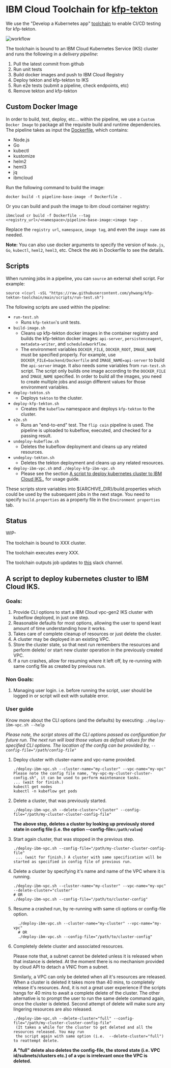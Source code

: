 # IBM Cloud Toolchain for [kfp-tekton](https://github.com/kubeflow/kfp-tekton)

We use the "Develop a Kubernetes app" [toolchain](https://www.ibm.com/cloud/architecture/tutorials/use-develop-kubernetes-app-toolchain?task=2) to enable CI/CD testing for kfp-tekton.

![workflow](workflow.png)

The toolchain is bound to an IBM Cloud Kubernetes Service (IKS) cluster and runs the following in a *delivery pipeline*:

1. Pull the latest commit from github
2. Run unit tests
3. Build docker images and push to IBM Cloud Registry
3. Deploy tekton and kfp-tekton to IKS
4. Run e2e tests (submit a pipeline, check endpoints, etc)
5. Remove tekton and kfp-tekton

## Custom Docker Image
In order to build, test, deploy, etc... within the pipeline, we use a `Custom Docker Image` to package all the requisite build and runtime dependencies. The pipeline takes as input the [Dockerfile](./Dockerfile), which contains:
- Node.js
- Go
- kubectl
- kustomize
- helm2
- heml3
- jq
- ibmcloud

Run the following command to build the image:
```
docker build -t pipeline-base-image -f Dockerfile .
```

Or you can build and push the image to ibm cloud container registry:
```
ibmcloud cr build -f Dockerfile --tag <registry_url>/<namespace>/pipeline-base-image:<image tag> .
```
Replace the `registry url`, `namespace`, `image tag`, and even the `image name` as needed.

**Note:**
You can also use docker arguments to specify the version of `Node.js`, `Go`, `kubectl`, `heml2`, `heml3`, etc. Check the `ARG` in Dockerfile to see the details.

## Scripts

When running jobs in a pipeline, you can `source` an external shell script. For example:
```
source <(curl -sSL "https://raw.githubusercontent.com/yhwang/kfp-tekton-toolchain/main/scripts/run-test.sh")
```

The following scripts are used within the pipeline:
- `run-test.sh`
  - Runs `kfp-tekton`'s unit tests.
- `build-image.sh`
  - Cleans up kfp-tekton docker images in the container registry and builds the kfp-tekton docker images: `api-server`, `persistenceagent`, `metadata-writer`, and `scheduledworkflow`.
  - The environment variables `DOCKER_FILE`, `DOCKER_ROOT`, `IMAGE_NAME` must be specified properly. For example, use `DOCKER_FILE=backend/Dockerfile` and `IMAGE_NAME=api-server` to build the `api-server` image. It also needs some variables from `run-test.sh` script. The
  script only builds one image according to the `DOCKER_FILE` and `IMAGE_NAME` specified. In order to build all the images, you need to create multiple jobs and assign different
  values for those environment variables.
- `deploy-tekton.sh`
  - Deploys `tekton` to the cluster.
- `deploy-kfp-tekton.sh`
  - Creates the `kubeflow` namespace and deploys `kfp-tekton` to the cluster.
- `e2e.sh`
  - Runs an "end-to-end" test. The `flip coin` pipeline is used. The pipeline is uploaded to kubeflow, executed, and checked for a passing result.
- `undeploy-kubeflow.sh`
  - Deletes the kubeflow deployment and cleans up any related resources.
- `undeploy-tekton.sh`
  - Deletes the tekton deployment and cleans up any related resources.
- `deploy-ibm-vpc.sh` and `./deploy-kfp-ibm-vpc.sh` 
  - Please see the section [A script to deploy kubernetes cluster to IBM Cloud IKS.](#a-script-to-deploy-kubernetes-cluster-to-ibm-cloud-iks), 
    for usage guide.

These scripts store variables into ${ARCHIVE_DIR}/build.properties which could be used
by the subsequent jobs in the next stage. You need to specify `build.properties` as a
property file in the `Environment properties` tab.

## Status

WIP-

The toolchain is bound to XXX cluster.

The toolchain executes every XXX.

The toolchain outputs job updates to [this](https://ibm-cloudplatform.slack.com/archives/G01LD87L81Z) slack channel.

## A script to deploy kubernetes cluster to IBM Cloud IKS.

### Goals:

1. Provide CLI options to start a IBM Cloud vpc-gen2 IKS cluster with kubeflow deployed, in just one step.
2. Reasonable defaults for most options, allowing the user to spend least amount of time understanding how it works.
3. Takes care of complete cleanup of resources or just delete the cluster.
4. A cluster may be deployed in an existing VPC.
5. Store the cluster state, so that next run remembers the resources and perform delete/ or start new cluster operation
   in the previously created VPC.
6. If a run crashes, allow for resuming where it left off, by re-running with same config file as created by previous run.

### Non Goals:
1. Managing user login. i.e. before running the script, user should be logged in or script will exit with suitable error.

### User guide
Know more about the CLI options (and the defaults) by executing: 
`./deploy-ibm-vpc.sh --help`

*Please note, the script stores all the CLI options passed as configuration for future run. The next run
will load those values as default values for the specified CLI options. The location of the config can be provided by,
`--config-file="/path/config-file"`*

1. Deploy cluster with cluster-name and vpc-name provided.

    ```shell
    ./deploy-ibm-vpc.sh --cluster-name="my-cluster" --vpc-name="my-vpc"
    Please note the config file name, "my-vpc-my-cluster-cluster-config.sh", it can be used to perform maintenance tasks.
    ... (wait for finish.)
    kubectl get nodes
    kubectl -n kubeflow get pods
    ```

2. Delete a cluster, that was previously started.
  
   ```shell
   ./deploy-ibm-vpc.sh --delete-cluster="cluster" --config-file="/path/my-cluster-cluster-config-file"
   ```
  
   __The above step, deletes a cluster by looking up previously stored state in config file
   (i.e. the option --config-file=`/path/value`)__

3. Start again cluster, that was stopped in the previous step.
   
   ```shell
   ./deploy-ibm-vpc.sh --config-file="/path/my-cluster-cluster-config-file"
    ... (wait for finish.) A cluster with same specification will be started as specified in config file of previous run.
   ```
4. Delete a cluster by specifying it's name and name of the VPC where it is running.
    
    ```shell
    ./deploy-ibm-vpc.sh --cluster-name="my-cluster" --vpc-name="my-vpc" --delete-cluster="cluster"
    # OR
    ./deploy-ibm-vpc.sh --config-file="/path/to/cluster-config"
    ```
5. Resume a crashed run, by re-running with same cli options or config-file option.
    ```shell
      ./deploy-ibm-vpc.sh --cluster-name="my-cluster" --vpc-name="my-vpc"
      # OR
      ./deploy-ibm-vpc.sh --config-file="/path/to/cluster-config"
    ```

6. Completely delete cluster and associated resources.

    Please note that, a subnet cannot be deleted unless it is released when that instance is deleted. At the moment there
    is no mechanism provided by cloud API to detach a VNIC from a subnet.
    
    Similarly, a VPC can only be deleted when all it's resources are released. When a cluster is deleted it takes more
    than 40 mins, to completely release it's resources. And, it is not a great user experience if the scripts hangs for
    40 mins to await a complete delete of the cluster. The other alternative is to prompt the user to run the same delete
    command again, once the cluster is deleted. Second attempt of delete will make sure any lingering resources are also
    released.
    
    ```shell 
    ./deploy-ibm-vpc.sh --delete-cluster="full" --config-file="/path/my-cluster-cluster-config-file"
     (It takes a while for the cluster to get deleted and all the resources released. You may run
     the script again with same option (i.e.  --delete-cluster="full") to reattempt delete.
    ```
    
    __A "full" delete also deletes the config-file, the stored state (i.e. VPC id/subnets/clusters etc.) of a vpc is
    irrelevant once the VPC is deleted.__
